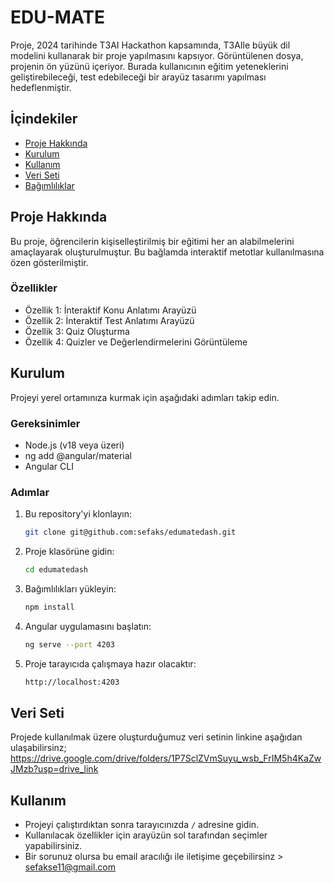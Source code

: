 # EDU-MATE

 Proje, 2024 tarihinde T3AI Hackathon kapsamında, T3AIle büyük dil modelini kullanarak bir proje yapılmasını kapsıyor. Görüntülenen dosya, projenin ön yüzünü içeriyor.
Burada kullanıcının eğitim yeteneklerini geliştirebileceği, test edebileceği bir arayüz tasarımı yapılması hedeflenmiştir.

## İçindekiler

- [Proje Hakkında](#proje-hakkında)
- [Kurulum](#kurulum)
- [Kullanım](#kullanım)
- [Veri Seti](#veriseti)
- [Bağımlılıklar](#bağımlılıklar)

## Proje Hakkında

Bu proje, öğrencilerin kişiselleştirilmiş bir eğitimi her an alabilmelerini amaçlayarak oluşturulmuştur. Bu bağlamda interaktif metotlar kullanılmasına özen gösterilmiştir.

### Özellikler

- Özellik 1: İnteraktif Konu Anlatımı Arayüzü
- Özellik 2: İnteraktif Test Anlatımı Arayüzü
- Özellik 3: Quiz Oluşturma
- Özellik 4: Quizler ve Değerlendirmelerini Görüntüleme

## Kurulum

Projeyi yerel ortamınıza kurmak için aşağıdaki adımları takip edin.

### Gereksinimler

- Node.js (v18 veya üzeri)
- ng add @angular/material
- Angular CLI

### Adımlar

1. Bu repository'yi klonlayın:

    ```bash
    git clone git@github.com:sefaks/edumatedash.git
    ```

2. Proje klasörüne gidin:

    ```bash
    cd edumatedash
    ```

3. Bağımlılıkları yükleyin:

    ```bash
    npm install
    ```

4. Angular uygulamasını başlatın:

    ```bash
    ng serve --port 4203
    ```

5. Proje tarayıcıda çalışmaya hazır olacaktır:

    ```bash
    http://localhost:4203
    ```

## Veri Seti
Projede kullanılmak üzere oluşturduğumuz veri setinin linkine aşağıdan ulaşabilirsinz;
https://drive.google.com/drive/folders/1P7SclZVmSuyu_wsb_FrIM5h4KaZwJMzb?usp=drive_link

## Kullanım

- Projeyi çalıştırdıktan sonra tarayıcınızda `/` adresine gidin.
- Kullanılacak özellikler için arayüzün sol tarafından seçimler yapabilirsiniz.
- Bir sorunuz olursa bu email aracılığı ile iletişime geçebilirsinz > sefakse11@gmail.com

